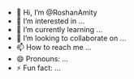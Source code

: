 - 👋 Hi, I’m @RoshanAmity
- 👀 I’m interested in ...
- 🌱 I’m currently learning ...
- 💞️ I’m looking to collaborate on ...
- 📫 How to reach me ...
- 😄 Pronouns: ...
- ⚡ Fun fact: ...

<!---
RoshanAmity/RoshanAmity is a ✨ special ✨ repository because its `README.md` (this file) appears on your GitHub profile.
You can click the Preview link to take a look at your changes.
--->
